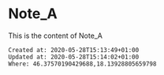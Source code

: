 # Note_A

This is the content of Note\_A

    Created at: 2020-05-28T15:13:49+01:00
    Updated at: 2020-05-28T15:14:02+01:00
    Where: 46.37570190429688,18.13928805659798

